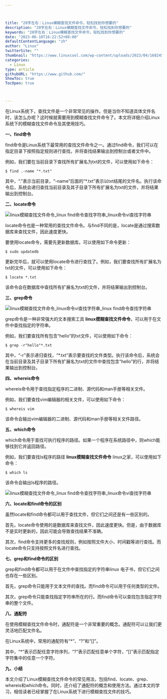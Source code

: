 ```yaml
---



title: "20字左右：Linux模糊查找文件命令，轻松找到你想要的"
description: "20字左右：Linux模糊查找文件命令，轻松找到你想要的"
keywords: "20字左右：Linux模糊查找文件命令，轻松找到你想要的"
date: "2023-06-18T16:22:52+08:00"
defaultContentLanguage: "zh"
author: "Linux"
twitterSite: ""
thumbnail: "https://www.linuxcool.com/wp-content/uploads/2023/04/1682453737731_0.jpg"
categories:
  - Linux
type: article
githubURL: "https://www.github.com/"
ShowToc: true
TocOpen: true



---
```


在Linux系统下，查找文件是一个非常常见的操作。但是当你不知道具体文件名时，该怎么办呢？这时候就需要用到模糊查找文件命令了。本文将详细介绍Linux系统下的模糊查找文件命令及其使用技巧。

**一、find命令**

find命令是Linux系统下最常用的查找文件命令之一。通过find命令，我们可以在指定目录下按照指定规则进行查找，并将查找结果输出到控制台或者文件中。

例如，我们要在当前目录下查找所有扩展名为txt的文件，可以使用如下命令：

```
$ find .-name "*.txt"
```

其中，“.”表示当前目录，“-name”后面的“*.txt”表示以txt结尾的文件名。执行该命令后，系统会递归查找当前目录及其子目录下所有扩展名为txt的文件，并将结果输出到控制台。

**二、locate命令**

![linux模糊查找文件命令_linux find命令查找字符串_linux命令vi查找字符串](https://www.linuxcool.com/wp-content/uploads/2023/04/1682453737731_0.jpg)

locate命令也是一种常用的查找文件命令。与find不同的是，locate是通过搜索数据库来查找文件，因此速度更快。

要使用locate命令，需要先更新数据库。可以使用如下命令更新：

```
$ sudo updatedb
```

更新完毕后，就可以使用locate命令进行查找了。例如，我们要查找所有扩展名为txt的文件，可以使用如下命令：

```
$ locate *.txt
```

该命令会在数据库中查找所有扩展名为txt的文件，并将结果输出到控制台。

**三、grep命令**

![linux模糊查找文件命令_linux命令vi查找字符串_linux find命令查找字符串](https://www.linuxcool.com/wp-content/uploads/2023/04/1682453737731_1.png)

grep命令是一种非常强大的文本搜索工具 **linux模糊查找文件命令**，可以用于在文件中查找指定的字符串。

例如，我们要查找所有包含“hello”的txt文件，可以使用如下命令：

```
$ grep -r"hello"*.txt
```

其中，“-r”表示递归查找，“*.txt”表示要查找的文件类型。执行该命令后，系统会在当前目录及其子目录下所有扩展名为txt的文件中查找包含“hello”的行，并将结果输出到控制台。

**四、whereis命令**

whereis命令用于查找指定程序的二进制、源代码和man手册等相关文件。

例如，我们要查找vim编辑器的相关文件，可以使用如下命令：

```
$ whereis vim
```

该命令会输出vim编辑器的二进制、源代码和man手册等相关文件路径。

**五、which命令**

which命令用于查找可执行程序的路径。如果一个程序在系统路径中，则which能够找到它并返回路径。

例如，我们要查找ls程序的路径 **linux模糊查找文件命令** linux之家，可以使用如下命令：

```
$ which ls
```

该命令会输出ls程序的路径。

![linux模糊查找文件命令_linux find命令查找字符串_linux命令vi查找字符串](https://www.linuxcool.com/wp-content/uploads/2023/04/1682453737731_2.png)

**六、locate和find命令的区别**

虽然locate和find命令都可以用于查找文件，但它们之间还是有一些区别的。

首先，locate命令使用的是数据库来查找文件，因此速度更快。但是，由于数据库不是实时更新的，因此可能会导致查找结果不准确。

其次，find命令支持更多的查找规则，例如按照文件大小、时间戳等进行查找。而locate命令只支持按照文件名进行查找。

**七、grep和find命令的区别**

grep和find命令都可以用于在文件中查找指定的字符串linux 电子书，但它们之间也存在一些区别。

首先，grep命令只能用于文本文件的查找。而find命令可以用于任何类型的文件。

其次，grep命令只能查找指定字符串所在的行。而find命令可以查找包含指定字符串的整个文件。

**八、通配符**

在使用模糊查找文件命令时，通配符是一个非常重要的概念。通配符可以让我们更灵活地匹配文件名。

在Linux系统中，常用的通配符有“*”、“?”和“[]”。

其中，“*”表示匹配任意字符序列，“?”表示匹配任意单个字符，“[]”表示匹配指定字符集中的任意一个字符。

**九、小结**

本文介绍了Linux模糊查找文件命令的常见用法，包括find、locate、grep、whereis和which命令。同时，还介绍了通配符的概念和使用方法。通过本文的学习，相信读者已经掌握了在Linux系统下进行模糊查找文件的技巧。